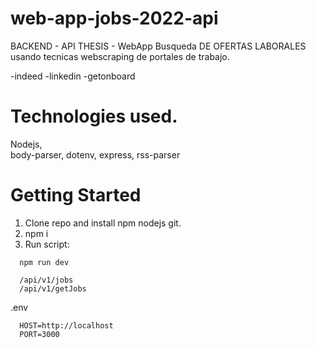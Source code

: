 # web-app-jobs-2022-api
BACKEND - API
THESIS - WebApp Busqueda DE OFERTAS LABORALES usando tecnicas webscraping de portales de trabajo.

-indeed
-linkedin
-getonboard

# Technologies used.
Nodejs,   
body-parser,
dotenv,
express,
rss-parser

# Getting Started
1. Clone repo and install npm nodejs git.
2. npm i
3. Run script:

```
  npm run dev 
  
  /api/v1/jobs
  /api/v1/getJobs

```
.env
```
  HOST=http://localhost
  PORT=3000
```

